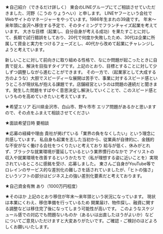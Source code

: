 ★自己紹介（できるだけ詳しく）
東会のLINEグループにてご相談させていただきました、河野（こうの りょうへい）と申します。
LINEヤフーという会社でWebサイトのマネージャーをやっています。1986年生まれの39歳です。
年末〜来年頭に金沢へ移住する予定で、そのタイミングでフランチャイズ起業を考えています。
大きな目標（起業し、自分自身が考える成功）を果たすことに対して、長期で試行錯誤をしており、20代で何度か失敗したため、30代は企業に所属して資金と実力をつけるフェーズとし、40代から改めて起業にチャレンジしようと考えています。

新しいことに対して前向きに取り組める性格で、なにか問題が起こったときに自責で捉え、解決を目指すタイプです。上記のとおり、目標とすることに対して少しずつ調整しながら進むことができます。
その一方で、（起業家として大成する方のような）大胆でスピーディーな展開は苦手で、事業に対するスピード感というところが現状私が抱える課題です。店舗経営というのは問題の連続だと聞きます。発生した問題をすばやく意思決定し解決していくことで、このスピード感というものを高めていきたいと考えています。

★希望エリア
石川県金沢市、白山市、野々市市
エリア問題があるかと思いますので、その点をふまえて相談させてください

★面談希望日時
要相談

★応募の経緯や理由
貴社が掲げている「業界の負をなくしたい」という理念に共感しています。
私自身も起業を志した当初から、従業員が自律的に、金銭的な不安がなく働ける会社をつくりたいと考えており
給与が低く、休みがとれず、ブラックな就業環境が蔓延しているという業界慣行のなかで
アイリストの収入や就業環境を改善するというかたちで（私が理想する姿に近いことを）実現されているところに感銘を受け、応募しました。
東さんご自身がYouTube等でロレインのサービス的な差別化の難しさを話されていましたが、「ヒトの強さ」というソフトの部分はビジネス上の強い差別化要素だと考えております。

★自己資金有無
あり（1000万円程度）

★そのほか
上記のとおり移住が年末〜来年頭という状況になっています。
現状は本業にくわえ、移住準備を行っているため
開業届け、物件探し、融資に関する調整などは移住完了後になってしまう可能性が高いです。
このようなスケジュール感での対応でも問題ないものか（あるいは出直したほうがよいか）など
についてご意見いただけますと大変ありがたいです。ご確認・ご検討のほどよろしくお願いいたします。